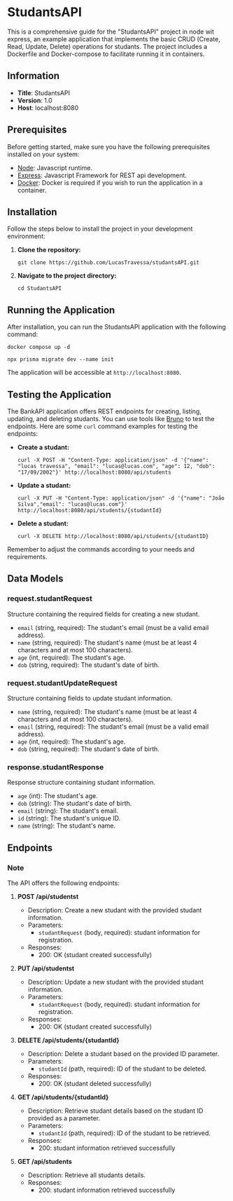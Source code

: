 # StudantsAPI

This is a comprehensive guide for the "StudantsAPI" project in node wit express, an example application that implements the basic CRUD (Create, Read, Update, Delete) operations for studants. The project includes a Dockerfile and Docker-compose to facilitate running it in containers.

## Information

- **Title**: StudantsAPI
- **Version**: 1.0
- **Host**: localhost:8080

## Prerequisites

Before getting started, make sure you have the following prerequisites installed on your system:

- [Node](https://nodejs.org/): Javascript runtime.
- [Express](https://expressjs.com/): Javascript Framework for REST api development.
- [Docker](https://www.docker.com/get-started): Docker is required if you wish to run the application in a container.

## Installation

Follow the steps below to install the project in your development environment:

1. **Clone the repository:**

   ```
   git clone https://github.com/LucasTravessa/studantsAPI.git
   ```

2. **Navigate to the project directory:**

   ```
   cd StudantsAPI
   ```

## Running the Application

After installation, you can run the StudantsAPI application with the following command:

```
docker compose up -d

npx prisma migrate dev --name init
```

The application will be accessible at `http://localhost:8080`.

## Testing the Application

The BankAPI application offers REST endpoints for creating, listing, updating, and deleting studants. You can use tools like [Bruno](https://www.usebruno.com/) to test the endpoints. Here are some `curl` command examples for testing the endpoints:

- **Create a studant:**

  ```
  curl -X POST -H "Content-Type: application/json" -d '{"name": "lucas travessa", "email": "lucas@lucas.com", "age": 12, "dob": "17/09/2002"}' http://localhost:8080/api/students
  ```

- **Update a studant:**

  ```
  curl -X PUT -H "Content-Type: application/json" -d '{"name": "João Silva","email": "lucas@lucas.com"}' http://localhost:8080/api/students/{studantId}
  ```

- **Delete a studant:**

  ```
  curl -X DELETE http://localhost:8080/api/students/{studantID}
  ```

Remember to adjust the commands according to your needs and requirements.

## Data Models

### request.studantRequest

Structure containing the required fields for creating a new studant.

- `email` (string, required): The studant's email (must be a valid email address).
- `name` (string, required): The studant's name (must be at least 4 characters and at most 100 characters).
- `age` (int, required): The studant's age.
- `dob` (string, required): The studant's date of birth.

### request.studantUpdateRequest

Structure containing fields to update studant information.

- `name` (string, required): The studant's name (must be at least 4 characters and at most 100 characters).
- `email` (string, required): The studant's email (must be a valid email address).
- `age` (int, required): The studant's age.
- `dob` (string, required): The studant's date of birth.

### response.studantResponse

Response structure containing studant information.

- `age` (int): The studant's age.
- `dob` (string): The studant's date of birth.
- `email` (string): The studant's email.
- `id` (string): The studant's unique ID.
- `name` (string): The studant's name.

## Endpoints

### Note

The API offers the following endpoints:

1. **POST /api/studentst**

   - Description: Create a new studant with the provided studant information.
   - Parameters:
     - `studantRequest` (body, required): studant information for registration.
   - Responses:
     - 200: OK (studant created successfully)

1. **PUT /api/studentst**

   - Description: Update a new studant with the provided studant information.
   - Parameters:
     - `studantRequest` (body, required): studant information for registration.
   - Responses:
     - 200: OK (studant created successfully)

1. **DELETE /api/students/{studantId}**

   - Description: Delete a studant based on the provided ID parameter.
   - Parameters:
     - `studantId` (path, required): ID of the studant to be deleted.
   - Responses:
     - 200: OK (studant deleted successfully)

1. **GET /api/students/{studantId}**

   - Description: Retrieve studant details based on the studant ID provided as a parameter.
   - Parameters:
     - `studantId` (path, required): ID of the studant to be retrieved.
   - Responses:
     - 200: studant information retrieved successfully

1. **GET /api/students**

   - Description: Retrieve all studants details.
   - Responses:
     - 200: studant information retrieved successfully

